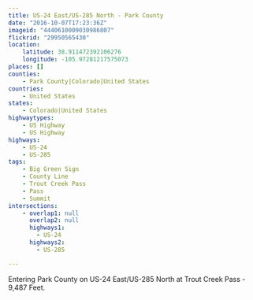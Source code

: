 ```yaml
---
title: US-24 East/US-285 North - Park County
date: "2016-10-07T17:23:36Z"
imageid: "4440610009030986807"
flickrid: "29950565430"
location:
    latitude: 38.911472392106276
    longitude: -105.97281217575073
places: []
counties:
    - Park County|Colorado|United States
countries:
    - United States
states:
    - Colorado|United States
highwaytypes:
    - US Highway
    - US Highway
highways:
    - US-24
    - US-285
tags:
    - Big Green Sign
    - County Line
    - Trout Creek Pass
    - Pass
    - Summit
intersections:
    - overlap1: null
      overlap2: null
      highways1:
        - US-24
      highways2:
        - US-285

---
```

Entering Park County on US-24 East/US-285 North at Trout Creek Pass - 9,487 Feet.